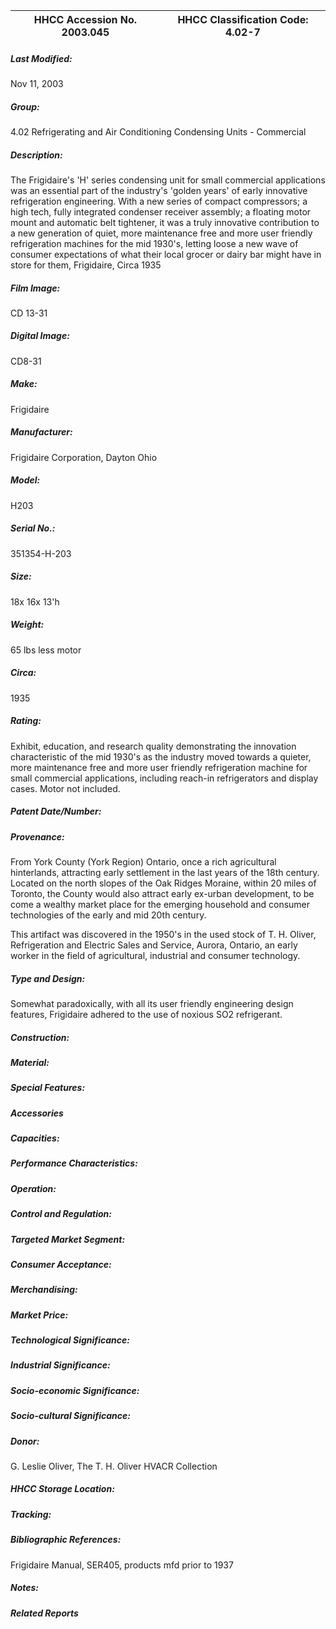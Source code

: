 | **HHCC Accession No. 2003.045** |**HHCC Classification Code:  4.02-7**|
| ----------- | ----------- |

##### Last Modified:
Nov 11, 2003

##### Group:
4.02 Refrigerating and Air Conditioning Condensing Units - Commercial

##### Description:
The Frigidaire's 'H' series condensing unit for small commercial applications was an essential part of the industry's 'golden years' of early innovative refrigeration engineering. With a new series of compact compressors; a high tech, fully integrated 
condenser receiver assembly; a floating motor mount and automatic belt tightener, it was a truly innovative contribution to a new generation of quiet, more maintenance free and more user friendly refrigeration machines for the mid 1930's, letting loose a new wave of consumer expectations of what their local grocer or dairy bar might have in store for them, Frigidaire, Circa 1935

##### Film Image:
CD 13-31

##### Digital Image:
CD8-31

##### Make:
Frigidaire

##### Manufacturer:
Frigidaire Corporation, Dayton Ohio

##### Model:
H203

##### Serial No.:
351354-H-203

##### Size:
18x 16x 13'h

##### Weight:
65 lbs less motor

##### Circa:
1935

##### Rating:
Exhibit, education, and research quality demonstrating the innovation characteristic of the mid 1930's as the industry moved towards a quieter, more maintenance free and  more user friendly refrigeration machine for small commercial applications, including reach-in refrigerators and display cases. Motor not included.

##### Patent Date/Number:


##### Provenance:
From York County (York Region) Ontario, once a rich agricultural hinterlands, attracting early settlement in the last years of the 18th century. Located on the north slopes of the Oak Ridges Moraine, within 20 miles of Toronto, the County would also attract early ex-urban development, to be come a wealthy market place for the emerging household and consumer technologies of the early and mid 20th century. 

This artifact was discovered in the 1950's in the used stock of T. H. Oliver, Refrigeration and Electric Sales and Service, Aurora, Ontario, an early worker in the field of agricultural, industrial and consumer technology.

##### Type and Design:
Somewhat paradoxically, with all its user friendly engineering design features, Frigidaire adhered to the use of noxious SO2 refrigerant.

##### Construction:


##### Material:


##### Special Features:


##### Accessories


##### Capacities:


##### Performance Characteristics:


##### Operation:


##### Control and Regulation:


##### Targeted Market Segment:


##### Consumer Acceptance:


##### Merchandising:


##### Market Price:


##### Technological Significance:


##### Industrial Significance:


##### Socio-economic Significance:


##### Socio-cultural Significance:


##### Donor:
G. Leslie Oliver, The T. H. Oliver HVACR Collection

##### HHCC Storage Location:


##### Tracking:


##### Bibliographic References:
Frigidaire Manual, SER405, products mfd prior to 1937

##### Notes:


##### Related Reports

